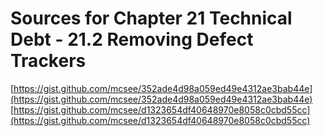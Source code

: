 # Sources for Chapter 21 Technical Debt - 21.2 Removing Defect Trackers

[https://gist.github.com/mcsee/352ade4d98a059ed49e4312ae3bab44e](https://gist.github.com/mcsee/352ade4d98a059ed49e4312ae3bab44e)
[https://gist.github.com/mcsee/d1323654df40648970e8058c0cbd55cc](https://gist.github.com/mcsee/d1323654df40648970e8058c0cbd55cc)